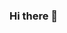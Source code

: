 ### Hi there 👋

<!--
**songyanying/songyanying** is a ✨ _special_ ✨ repository because its `README.md` (this file) appears on your GitHub profile.

这里有一些想法可以帮助您入门：

-🔭我目前正在研究...软件技术
-🌱我正在学习。计算机
-looking我正在寻求合作...学习
-🤔我正在寻求有关...的帮助软件
-💬问我关于...一些学习的东西
-📫如何联络我：..3177125200@qq.com
-😄代词：...学习
-⚡有趣的事实：...玩耍
->

